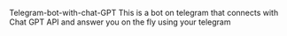 Telegram-bot-with-chat-GPT
This is a bot on telegram that connects with Chat GPT API and answer you on the fly using your telegram
